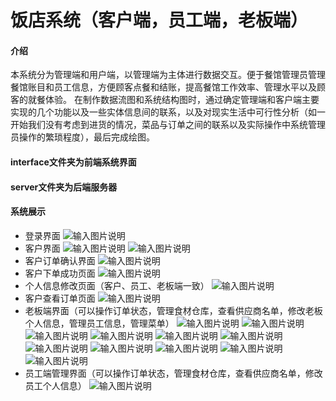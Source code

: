 # 饭店系统（客户端，员工端，老板端）

#### 介绍
本系统分为管理端和用户端，以管理端为主体进行数据交互。便于餐馆管理员管理餐馆账目和员工信息，方便顾客点餐和结账，提高餐馆工作效率、管理水平以及顾客的就餐体验。
在制作数据流图和系统结构图时，通过确定管理端和客户端主要实现的几个功能以及一些实体信息间的联系，以及对现实生活中可行性分析（如一开始我们没有考虑到进货的情况，菜品与订单之间的联系以及实际操作中系统管理员操作的繁琐程度），最后完成绘图。

#### interface文件夹为前端系统界面
#### server文件夹为后端服务器

#### 系统展示

- 登录界面
![输入图片说明](demo-img/login1.png)
- 客户界面
![输入图片说明](demo-img/c-menu1.png)
![输入图片说明](demo-img/c-menu2.png)
- 客户订单确认界面
![输入图片说明](demo-img/c-checkout2.png)
- 客户下单成功页面
![输入图片说明](demo-img/c-checkout3.png)
- 个人信息修改页面（客户、员工、老板端一致）
![输入图片说明](demo-img/c-center.png)
- 客户查看订单页面
![输入图片说明](demo-img/c-bill.png)
- 老板端界面（可以操作订单状态，管理食材仓库，查看供应商名单，修改老板个人信息，管理员工信息，管理菜单）
![输入图片说明](demo-img/b-bill.png)
![输入图片说明](demo-img/b-m2.png)
![输入图片说明](demo-img/b-m1.png)
![输入图片说明](demo-img/b-s.png)
![输入图片说明](demo-img/b-w1.png)
![输入图片说明](demo-img/b-w2.png)
![输入图片说明](demo-img/b-w3.png)
![输入图片说明](demo-img/b-w4.png)
![输入图片说明](demo-img/b-%E5%91%98%E5%B7%A5%E7%AE%A1%E7%90%861.png)
![输入图片说明](demo-img/b-%E5%91%98%E5%B7%A5%E7%AE%A1%E7%90%862.png)
![输入图片说明](demo-img/b-%E5%91%98%E5%B7%A5%E7%AE%A1%E7%90%863.png)
- 员工端管理界面（可以操作订单状态，管理食材仓库，查看供应商名单，修改员工个人信息）
![输入图片说明](demo-img/e-b1.png)
